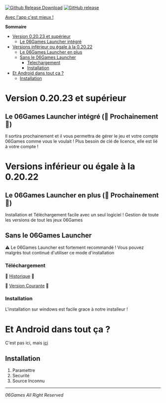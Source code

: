 [![Github Release Download](https://img.shields.io/github/downloads/06Games/L_Epopee_Medievale/total.svg?label=Téléchargements&style=flat-square&colorB=f0a300)](https://github.com/06Games/L_Epopee_Medievale/releases/latest)
[![GitHub release](https://img.shields.io/github/release/06Games/L_Epopee_Medievale.svg?label=DernièreVersion&style=flat-square&colorB=1183C6)]()

[Avec l'app c'est mieux !](https://06games.github.io/App.html)

**Sommaire**
* [Version 0.20.23 et supérieur](https://github.com/06Games/L_Epopee_Medievale/blob/master/README.md#version-02023-et-sup%C3%A9rieur)
  * [Le 06Games Launcher intégré](https://github.com/06Games/L_Epopee_Medievale/blob/master/README.md#le-06games-launcher-int%C3%A9gr%C3%A9-construction-prochainement-construction)
* [Versions inférieur ou égale à la 0.20.22](https://github.com/06Games/L_Epopee_Medievale/blob/master/README.md#versions-inf%C3%A9rieur-ou-%C3%A9gale-%C3%A0-la-02022)
  * [Le 06Games Launcher en plus](https://github.com/06Games/L_Epopee_Medievale/blob/master/README.md#le-06games-launcher-en-plus-construction-prochainement-construction)
  * [Sans le 06Games Launcher](https://github.com/06Games/L_Epopee_Medievale/blob/master/README.md#sans-le-06games-launcher)
    * [Telechargement](https://github.com/06Games/L_Epopee_Medievale/blob/master/README.md#t%C3%A9l%C3%A9chargement)
    * [Installation](https://github.com/06Games/L_Epopee_Medievale/blob/master/README.md#installation)
* [Et Android dans tout ça ?](https://github.com/06Games/L_Epopee_Medievale/blob/master/README.md#et-android-dans-tout-%C3%A7a-)
  * [Installation](https://github.com/06Games/L_Epopee_Medievale/blob/master/README.md#installation-1)

# Version 0.20.23 et supérieur
## Le 06Games Launcher intégré (:construction: Prochainement :construction:)
Il sortira prochainement et il vous permettra de gérer le jeu et votre compte 06Games comme vous le voulait !
Plus besoin de clé de licence, elle est lié à votre compte !

# Versions inférieur ou égale à la 0.20.22
## Le 06Games Launcher en plus (:construction: Prochainement :construction:)
Installation et Téléchargement facile avec un seul logiciel !
Gestion de toute les versions de tout les jeux 06Games
## Sans le 06Games Launcher 
:warning: Le 06Games Launcher est fortement recommandé ! Vous pouvez malgrès tout continué d'utiliser ce mode d'installation
### Téléchargement
:file_folder: [Historique](https://github.com/06Games/Jeu/releases) :file_folder: <P>
:date: [Version Courante](https://github.com/06Games/Jeu/releases/latest) :date:
### Installation
L'installation sur windows est facile grace à notre installeur !
  
# Et Android dans tout ça ?
C'est pas ici, mais [ici](https://06games.store.aptoide.com/app/market/com.unity.sampleassets/1/23131455/Jeu)
## Installation
1. Paramettre
2. Securité
3. Source Inconnu

<HR>
<i>06Games All Right Reserved</i>
